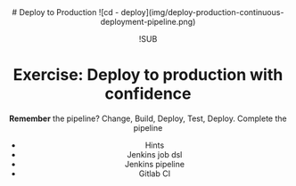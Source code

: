  <!-- .slide: data-background="#FB8033" -->
<center>
# Deploy to Production
![cd - deploy](img/deploy-production-continuous-deployment-pipeline.png) <!-- .element: class="noborder" -->

!SUB
# Exercise: Deploy to production with confidence

**Remember** the pipeline? Change, Build, Deploy, Test, Deploy. Complete the pipeline

- Hints <!-- .element: class="fragment" -->
 - Jenkins job dsl
 - Jenkins pipeline
 - Gitlab CI
